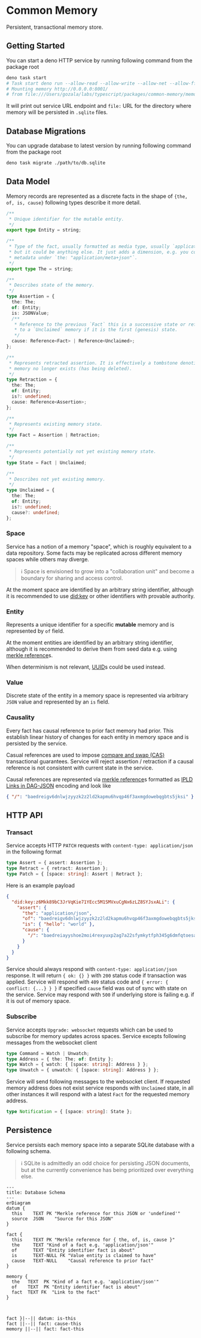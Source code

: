 # Common Memory

Persistent, transactional memory store.

## Getting Started

You can start a deno HTTP service by running following command from the package
root

```sh
deno task start
# Task start deno run --allow-read --allow-write --allow-net --allow-ffi --allow-env deno.ts
# Mounting memory http://0.0.0.0:8001/
# from file:///Users/gozala/labs/typescript/packages/common-memory/memory/
```

It will print out service URL endpoint and `file:` URL for the directory where
memory will be persisted in `.sqlite` files.

## Database Migrations

You can upgrade database to latest version by running following command from the package root

```sh
deno task migrate ./path/to/db.sqlite
```

## Data Model

Memory records are represented as a discrete facts in the shape of
`{the, of, is, cause}` following types describe it more detail.

```ts
/**
 * Unique identifier for the mutable entity.
 */
export type Entity = string;

/**
 * Type of the fact, usually formatted as media type, usually `application/json`,
 * but it could be anything else. It just adds a dimension, e.g. you could store
 * metadata under `the: "application/meta+json"`.
 */
export type The = string;

/**
 * Describes state of the memory.
 */
type Assertion = {
  the: The;
  of: Entity;
  is: JSONValue;
  /**
   * Reference to the previous `Fact` this is a successive state or reference
   * to a `Unclaimed` memory if it is the first (genesis) state.
   */
  cause: Reference<Fact> | Reference<Unclaimed>;
};

/**
 * Represents retracted assertion. It is effectively a tombstone denoting that
 * memory no longer exists (has being deleted).
 */
type Retraction = {
  the: The;
  of: Entity;
  is?: undefined;
  cause: Reference<Assertion>;
};

/**
 * Represents existing memory state.
 */
type Fact = Assertion | Retraction;

/**
 * Represents potentially not yet existing memory state.
 */
type State = Fact | Unclaimed;

/**
 * Describes not yet existing memory.
 */
type Unclaimed = {
  the: The;
  of: Entity;
  is?: undefined;
  cause?: undefined;
};
```

### Space

Service has a notion of a memory "space", which is roughly equivalent to a data
repository. Some facts may be replicated across different memory spaces while
others may diverge.

> ℹ️ Space is envisioned to grow into a "collaboration unit" and become a
> boundary for sharing and access control.

At the moment space are identified by an arbitrary string identifier, although
it is recommended to use [did:key] or other identifiers with provable authority.

### Entity

Represents a unique identifier for a specific **mutable** memory and is
represented by `of` field.

At the moment entities are identified by an arbitrary string identifier,
although it is recommended to derive them from seed data e.g. using
[merkle reference]s.

When determinism is not relevant, [UUID]s could be used instead.

### Value

Discrete state of the entity in a memory space is represented via arbitrary
`JSON` value and represented by an `is` field.

### Causality

Every fact has causal reference to prior fact memory had prior. This establish
linear history of changes for each entity in memory space and is persisted by
the service.

Casual references are used to impose [compare and swap (CAS)][CAS] transactional
guarantees. Service will reject assertion / retraction if a causal reference is
not consistent with current state in the service.

Causal references are represented via [merkle reference]s formatted as
[IPLD Links in DAG-JSON] encoding and look like

```json
{ "/": "baedreigv6dnlwjzyyzk2z2ld2kapmu6hvqp46f3axmgdowebqgbts5jksi" }
```

## HTTP API

### Transact

Service accepts HTTP `PATCH` requests with `content-type: application/json` in
the following format

```ts
type Assert = { assert: Assertion };
type Retract = { retract: Assertion };
type Patch = { [space: string]: Assert | Retract };
```

Here is an example payload

```json
{
  "did:key:z6Mkk89bC3JrVqKie71YEcc5M1SMVxuCgNx6zLZ8SYJsxALi": {
    "assert": {
      "the": "application/json",
      "of": "baedreigv6dnlwjzyyzk2z2ld2kapmu6hvqp46f3axmgdowebqgbts5jksi",
      "is": { "hello": "world" },
      "cause": {
        "/": "baedreiayyshoe2moi4rexyuxp2ag7a22sfymkytfph345g6dmfqtoesabm"
      }
    }
  }
}
```

Service should always respond with `content-type: application/json` response. It
will return `{ ok: {} }` with `200` status code if transaction was applied.
Service will respond with `409` status code and `{ error: { conflict: {...} } }`
if specified `cause` field was out of sync with state on the service. Service
may respond with `500` if underlying store is failing e.g. if it is out of
memory space.

### Subscribe

Service accepts `Upgrade: websocket` requests which can be used to subscribe for
memory updates across spaces. Service excepts following messages from the
websocket client

```ts
type Command = Watch | Unwatch;
type Address = { the: The; of: Entity };
type Watch = { watch: { [space: string]: Address } };
type Unwatch = { unwatch: { [space: string]: Address } };
```

Service will send following messages to the websocket client. If requested
memory address does not exist service responds with `Unclaimed` state, in all
other instances it will respond with a latest `Fact` for the requested memory
address.

```ts
type Notification = { [space: string]: State };
```

[did:key]: https://w3c-ccg.github.io/did-method-key/
[merkle reference]: https://github.com/Gozala/merkle-reference/blob/main/docs/spec.md
[UUID]: https://en.wikipedia.org/wiki/Universally_unique_identifier
[CAS]: https://en.wikipedia.org/wiki/Compare-and-swap
[IPLD Links in DAG-JSON]: https://ipld.io/specs/codecs/dag-json/spec/#links

## Persistence

Service persists each memory space into a separate SQLite database with a
following schema.

> ℹ️ SQLite is admittedly an odd choice for persisting JSON documents, but at
> the currently convenience has being prioritized over everything else.

```mermaid
---
title: Database Schema
---
erDiagram
datum {
  this    TEXT PK "Merkle reference for this JSON or 'undefined'"
  source  JSON    "Source for this JSON"
}

fact {
  this    TEXT PK "Merkle reference for { the, of, is, cause }"
  the     TEXT "Kind of a fact e.g. 'application/json'"
  of      TEXT "Entity identifier fact is about"
  is      TEXT-NULL FK "Value entity is claimed to have"
  cause   TEXT-NULL    "Causal reference to prior fact"
}

memory {
  the   TEXT  PK "Kind of a fact e.g. 'application/json'"
  of    TEXT  PK "Entity identifier fact is about"
  fact  TEXT FK  "Link to the fact"
}



fact }|--|| datum: is-this
fact ||--|| fact: cause-this
memory ||--|| fact: fact-this
```
